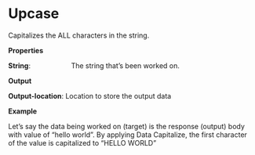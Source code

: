 # Upcase

Capitalizes the ALL characters in the string.

 **Properties**
 

**String**:                     The string that’s been worked on.

 **Output**
 

**Output-location**: Location to store the output data

**Example**

Let’s say the data being worked on (target) is the response (output) body with value of “hello world”. By applying Data Capitalize, the first character of the value is capitalized to “HELLO WORLD”